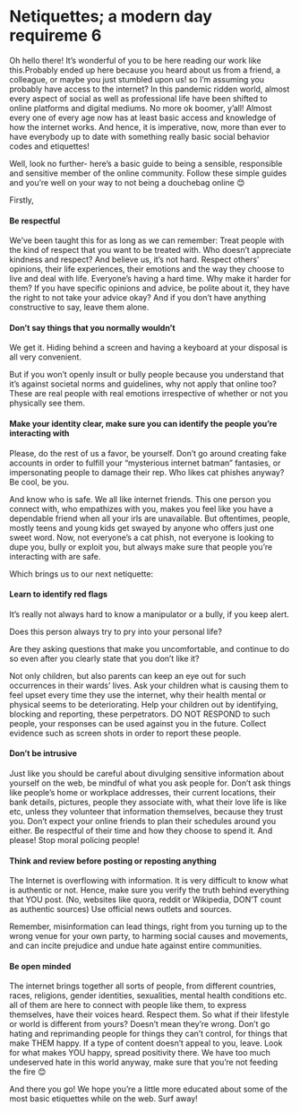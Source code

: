 # Netiquettes; a modern day requireme 6

Oh hello there! It’s wonderful of you to be here reading our work like this.Probably ended up here because you heard about us from a friend, a colleague, or maybe you just stumbled upon us! so I’m assuming you probably have access to the internet? In this pandemic ridden world, almost every aspect of social as well as professional life have been shifted to online platforms and digital mediums. No more ok boomer, y’all! Almost every one of every age now has at least basic access and knowledge of how the internet works. And hence, it is imperative, now, more than ever to have everybody up to date with something really basic social behavior codes and etiquettes!

Well, look no further- here’s a basic guide to being a sensible, responsible and sensitive member of the online community. Follow these simple guides and you’re well on your way to not being a douchebag online 😊

Firstly,

#### Be respectful

We’ve been taught this for as long as we can remember: Treat people with the kind of respect that you want to be treated with. Who doesn’t appreciate kindness and respect? And believe us, it’s not hard. Respect others’ opinions, their life experiences, their emotions and the way they choose to live and deal with life. Everyone’s having a hard time. Why make it harder for them? If you have specific opinions and advice, be polite about it, they have the right to not take your advice okay? And if you don’t have anything constructive to say, leave them alone.

#### Don’t say things that you normally wouldn’t

We get it. Hiding behind a screen and having a keyboard at your disposal is all very convenient.

But if you won’t openly insult or bully people because you understand that it’s against societal norms and guidelines, why not apply that online too? These are real people with real emotions irrespective of whether or not you physically see them.

#### Make your identity clear, make sure you can identify the people you’re interacting with

Please, do the rest of us a favor, be yourself. Don’t go around creating fake accounts in order to fulfill your “mysterious internet batman” fantasies, or impersonating people to damage their rep. Who likes cat phishes anyway? Be cool, be you. 

And know who is safe. We all like internet friends. This one person you connect with, who empathizes with you, makes you feel like you have a dependable friend when all your irls are unavailable. But oftentimes, people, mostly teens and young kids get swayed by anyone who offers just one sweet word. Now, not everyone’s a cat phish, not everyone is looking to dupe you, bully or exploit you, but always make sure that people you’re interacting with are safe.

Which brings us to our next netiquette:

#### Learn to identify red flags

It’s really not always hard to know a manipulator or a bully, if you keep alert.

Does this person always try to pry into your personal life? 

Are they asking questions that make you uncomfortable, and continue to do so even after you clearly state that you don’t like it?

Not only children, but also parents can keep an eye out for such occurrences in their wards’ lives. Ask your children what is causing them to feel upset every time they use the internet, why their health mental or physical seems to be deteriorating. Help your children out by identifying, blocking and reporting, these perpetrators. DO NOT RESPOND to such people, your responses can be used against you in the future. Collect evidence such as screen shots in order to report these people.

#### Don’t be intrusive

Just like you should be careful about divulging sensitive information about yourself on the web, be mindful of what you ask people for. Don’t ask things like people’s home or workplace addresses, their current locations, their bank details, pictures, people they associate with, what their love life is like etc, unless they volunteer that information themselves, because they trust you. Don’t expect your online friends to plan their schedules around you either. Be respectful of their time and how they choose to spend it. And please! Stop moral policing people!

#### Think and review before posting or reposting anything

The Internet is overflowing with information. It is very difficult to know what is authentic or not. Hence, make sure you verify the truth behind everything that YOU post. (No, websites like quora, reddit or Wikipedia, DON’T count as authentic sources) Use official news outlets and sources.

Remember, misinformation can lead things, right from you turning up to the wrong venue for your own party, to harming social causes and movements, and can incite prejudice and undue hate against entire communities.

#### Be open minded

The internet brings together all sorts of people, from different countries, races, religions, gender identities, sexualities, mental health conditions etc. all of them are here to connect with people like them, to express themselves, have their voices heard. Respect them. So what if their lifestyle or world is different from yours? Doesn’t mean they’re wrong. Don’t go hating and reprimanding people for things they can’t control, for things that make THEM happy. If a type of content doesn’t appeal to you, leave. Look for what makes YOU happy, spread positivity there. We have too much undeserved hate in this world anyway, make sure that you’re not feeding the fire 😊

And there you go! We hope you’re a little more educated about some of the most basic etiquettes while on the web. Surf away!